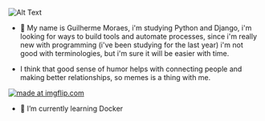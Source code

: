 ![Alt Text](https://i.imgflip.com/1tlr1p.gif)

- 🤠 My name is Guilherme Moraes, i'm studying Python and Django, i'm looking for ways to build tools and automate processes, since i'm really new with programming (i've been studying for the last year) i'm not good with terminologies, but i'm sure it will be easier with time.

- I think that good sense of humor helps with connecting people and making better relationships, so memes is a thing with me.

<a href="https://imgflip.com/i/4w8o82"><img src="https://i.imgflip.com/4w8o82.jpg" title="made at imgflip.com"/></a><div></a></div>

- 🌱 I’m currently learning Docker
